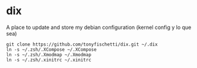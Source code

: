 dix
===

A place to update and store my debian configuration (kernel config y lo que sea)

    git clone https://github.com/tonyfischetti/dix.git ~/.dix
    ln -s ~/.zsh/.XCompose ~/.XCompose
    ln -s ~/.zsh/.Xmodmap ~/.Xmodmap
    ln -s ~/.zsh/.xinitrc ~/.xinitrc

